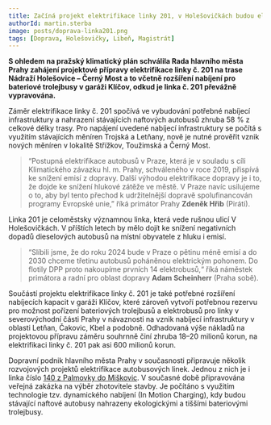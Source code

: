 ```yaml
---
title: Začíná projekt elektrifikace linky 201, v Holešovičkách budou elektrobusy
authorId: martin.sterba
image: posts/doprava-linka201.png
tags: [Doprava, Holešovičky, Libeň, Magistrát]
---
```


**S ohledem na pražský klimatický plán schválila Rada hlavního města Prahy zahájení projektové přípravy elektrifikace linky č. 201 na trase Nádraží Holešovice – Černý Most a to včetně rozšíření nabíjení pro bateriové trolejbusy v garáži Klíčov, odkud je linka č. 201 převážně vypravována.**

Záměr elektrifikace linky č. 201 spočívá ve vybudování potřebné nabíjecí infrastruktury a nahrazení stávajících naftových autobusů zhruba 58 % z celkové délky trasy. Pro napájení uvedené nabíjecí infrastruktury se počítá s využitím stávajících měníren Trojská a Letňany, nově je nutné prověřit vznik nových měníren v lokalitě Střížkov, Toužimská a Černý Most. 

>“Postupná elektrifikace autobusů v Praze, která je v souladu s cíli Klimatického závazku hl. m. Prahy, schváleného v roce 2019, přispívá ke snížení emisí z dopravy. Další výhodou elektrifikace dopravy je i to, že dojde ke snížení hlukové zátěže ve městě. V Praze navíc usilujeme o to, aby byl tento přechod k udržitelnější dopravě spolufinancován programy Evropské unie,” říká primátor Prahy **Zdeněk Hřib** (Piráti).

Linka 201 je celoměstsky významnou linka, která vede rušnou ulicí V Holešovičkách. V příštích letech by mělo dojít ke snížení negativních dopadů dieselových autobusů na místní obyvatele z hluku i emisí. 

>“Slíbili jsme, že do roku 2024 bude v Praze o pětinu méně emisí a do 2030 chceme třetinu autobusů poháněnou elektrickým pohonem. Do flotily DPP proto nakoupíme prvních 14 elektrobusů,“ říká náměstek primátora a radní pro oblast dopravy **Adam Scheinherr** (Praha sobě).

Součástí projektu elektrifikace linky č. 201 je také potřebné rozšíření nabíjecích kapacit v garáži Klíčov, které zároveň vytvoří potřebnou rezervu pro možnost pořízení bateriových trolejbusů a elektrobusů pro linky v severovýchodní části Prahy v návaznosti na vznik nabíjecí infrastruktury v oblasti Letňan, Čakovic, Kbel a podobně. Odhadovaná výše nákladů na projektovou přípravu záměru souhrnně činí zhruba 18–20 milionů korun, na elektrifikaci linky č. 201 pak asi 600 milionů korun.

Dopravní podnik hlavního města Prahy v současnosti připravuje několik rozvojových projektů elektrifikace autobusových linek. Jednou z nich je i linka číslo [140 z Palmovky do Miškovic](https://praha8.pirati.cz/aktuality/na-lince-140-budou-jezdit-trolejbusy.html). V současné době připravována veřejná zakázka na výběr zhotovitele stavby. Je počítáno s využitím technologie tzv. dynamického nabíjení (In Motion Charging), kdy budou stávající naftové autobusy nahrazeny ekologickými a tiššími bateriovými trolejbusy. 
